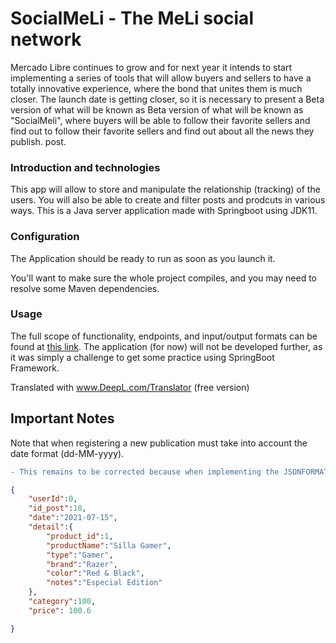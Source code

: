 # SocialMeLi - The MeLi social network

Mercado Libre continues to grow and for next year it intends to start implementing a series of tools that will allow buyers and sellers to have a totally innovative experience, where the bond that unites them is much closer.
The launch date is getting closer, so it is necessary to present a Beta version of what will be known as Beta version of what will be known as "SocialMeli", where buyers will be able to follow their favorite sellers and find out to follow their favorite sellers and find out about all the news they publish. post.

### Introduction and technologies
This app will allow to store and manipulate the relationship
(tracking) of the users. You will also be able to create and filter
posts and prodcuts in various ways.
This is a Java server application made with Springboot using JDK11.

### Configuration
The Application should be ready to run as soon as you launch it.

You'll want to make sure the whole project compiles,
and you may need to resolve some Maven dependencies.


### Usage
The full scope of functionality, endpoints, and input/output formats can be found at [this link](https://drive.google.com/file/d/1iPdb8VVgxi4SZtWNqwHo_lo-quODgi3i/view).
The application (for now) will not be developed further, as it was simply a challenge to get some practice using SpringBoot Framework.

Translated with www.DeepL.com/Translator (free version)

## Important Notes

Note that when registering a new publication must take into account the date format (dd-MM-yyyy). 
```diff
- This remains to be corrected because when implementing the JSONFORMAT solution does not work.
```
<span style="color: red">  </span>

```json
{
    "userId":0,
    "id_post":18,
    "date":"2021-07-15",
    "detail":{
        "product_id":1,
        "productName":"Silla Gamer",
        "type":"Gamer",
        "brand":"Razer",
        "color":"Red & Black",
        "notes":"Especial Edition"
    },
    "category":100,
    "price": 100.6

}
```
